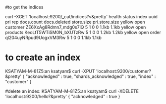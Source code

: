 #to get the indices


curl -XGET 'localhost:9200/_cat/indices?v&pretty'
health status index    uuid                   pri rep docs.count docs.deleted store.size pri.store.size
yellow open   customer ZE6XxAg8Rdmn7_mdg0s7lQ   5   1          0            0      1.1kb          1.1kb
yellow open   products KeoLtT5WTiSM0N_bXUTzRw   5   1          0            0      1.2kb          1.2kb
yellow open   order    ql204uyNRpud9UogxVM3Rw   5   1          0            0      1.1kb          1.1kb


# to create an index
KSATYAM-M-81Z5:an ksatyam$ curl -XPUT 'localhost:9200/customer?&pretty'
{
  "acknowledged" : true,
  "shards_acknowledged" : true,
  "index" : "customer"
}

#delete an index:
KSATYAM-M-81Z5:an ksatyam$ curl -XDELETE 'localhost:9200/hello?&pretty'
{
  "acknowledged" : true
}
